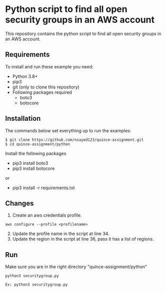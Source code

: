 # Python script to find all open security groups in an AWS account

This repository contains the python script to find all open security groups in an AWS account.

## Requirements

To install and run these example you need:
- Python 3.8+
- pip3
- git (only to clone this repository)
- Following packages required
    - boto3
    - botocore

## Installation

The commands below set everything up to run the examples:
```
$ git clone https://github.com/nsayed123/quince-assignment.git
$ cd quince-assignment/python
```

Install the following packages

- pip3 install boto3
- pip3 install botocore

or

- pip3 install -r requirements.txt

## Changes

1. Create an aws credentials profile.
```
aws configure --profile <profilename>
```
2. Update the profile name in the script at line 34.
3. Update the region in the script at line 36, pass it has a list of regions.

## Run

Make sure you are in the right directory "quince-assignment/python"
```
python3 securitygroup.py

Ex: python3 securitygroup.py
```




